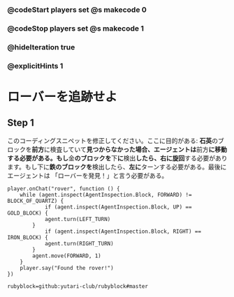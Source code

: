 ### @codeStart players set @s makecode 0
### @codeStop players set @s makecode 1

### @hideIteration true 
### @explicitHints 1


# ローバーを追跡せよ 
<!-- # Track Down the Rover  -->

## Step 1
このコーディングスニペットを修正してください。ここに目的がある: **石英**のブロックを**前方**に検査していて**見つからなかった場合、エージェントは**前方**に移動する必要がある。もし**金**のブロックを**下**に**検出**したら、**右に**旋回**する必要があります。もし下に**鉄のブロックを**検出したら、**左に**ターンする必要がある。最後にエージェントは 「ローバーを発見！」と言う必要がある。
<!-- Fix this coding snippet. Here is the objective: while **inspecting forward** for a block of **quartz** and **not** finding it, the Agent needs to **move forward**. If it **detects** a **gold** block **down**, it needs to **turn right**. If it detects a **block of iron down**, it needs to **turn left**. In the end the Agent needs to say, "Found the rover!" -->




```template
player.onChat("rover", function () {
    while (agent.inspect(AgentInspection.Block, FORWARD) != BLOCK_OF_QUARTZ) {
            if (agent.inspect(AgentInspection.Block, UP) == GOLD_BLOCK) {
            agent.turn(LEFT_TURN)
        }
            if (agent.inspect(AgentInspection.Block, RIGHT) == IRON_BLOCK) {
            agent.turn(RIGHT_TURN)
        }
        agent.move(FORWARD, 1)
    }
    player.say("Found the rover!")
})
```
```package
rubyblock=github:yutari-club/rubyblock#master
```
